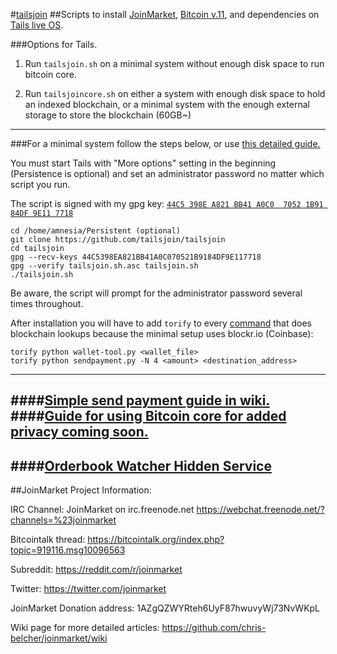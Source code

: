 #[tailsjoin](https://github.com/tailsjoin/tailsjoin/wiki)
##Scripts to install [JoinMarket](https://github.com/chris-belcher/joinmarket), [Bitcoin v.11](https://bitcoin.org/en/download), and dependencies on [Tails live OS](https://tails.boum.org).

###Options for Tails.

1. Run `tailsjoin.sh` on a minimal system without enough disk space to run bitcoin core.

2. Run `tailsjoincore.sh` on either a system with enough disk space to hold an indexed blockchain, or a minimal system with the enough external storage to store the blockchain (60GB~)

---

###For a minimal system follow the steps below, or use [this detailed guide.](https://github.com/tailsjoin/tailsjoin/wiki/Detailed-Minimal-Setup-Guide)

You must start Tails with "More options" setting in the beginning (Persistence is optional) and set an administrator password no matter which script you run.

The script is signed with my gpg key: [`44C5 398E A821 BB41 A0C0  7052 1B91 84DF 9E11 7718`](https://github.com/tailsjoin/tailsjoin/wiki/GnuPG-Key)

    cd /home/amnesia/Persistent (optional)
    git clone https://github.com/tailsjoin/tailsjoin
    cd tailsjoin
    gpg --recv-keys 44C5398EA821BB41A0C070521B9184DF9E117718
    gpg --verify tailsjoin.sh.asc tailsjoin.sh
    ./tailsjoin.sh
    
Be aware, the script will prompt for the administrator password several times throughout.

After installation you will have to add `torify` to every [command](https://github.com/tailsjoin/tailsjoin/commit/0b42441277dfe77bccfefe6075cb688c0b603e4a) that does blockchain lookups because the minimal setup uses blockr.io (Coinbase):

    torify python wallet-tool.py <wallet_file>
    torify python sendpayment.py -N 4 <amount> <destination_address>

---
####[Simple send payment guide in wiki.](https://github.com/tailsjoin/tailsjoin/wiki/Send-Payment-Guide)
####[Guide for using Bitcoin core for added privacy coming soon.](https://github.com/tailsjoin/tailsjoin/wiki/tails) 
---
####[Orderbook Watcher Hidden Service](http://ruc47yiosooolrzw.onion:62601/)
---

##JoinMarket Project Information:

IRC Channel:
JoinMarket on irc.freenode.net
https://webchat.freenode.net/?channels=%23joinmarket

Bitcointalk thread:
https://bitcointalk.org/index.php?topic=919116.msg10096563

Subreddit:
https://reddit.com/r/joinmarket

Twitter:
https://twitter.com/joinmarket

JoinMarket Donation address:
1AZgQZWYRteh6UyF87hwuvyWj73NvWKpL

Wiki page for more detailed articles:
https://github.com/chris-belcher/joinmarket/wiki

